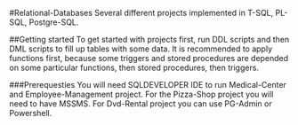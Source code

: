 #Relational-Databases
Several different projects implemented in T-SQL, PL-SQL, Postgre-SQL.

##Getting started
To get started with projects first, run DDL scripts and then DML scripts to fill up tables with some data. It is recommended to apply functions first, because some triggers and stored procedures are depended on some particular functions, then stored procedures, then triggers.

###Prerequesties
You will need SQLDEVELOPER IDE to run Medical-Center and Employee-Management project. For the Pizza-Shop project you will need to have MSSMS. For Dvd-Rental project you can use PG-Admin or Powershell.